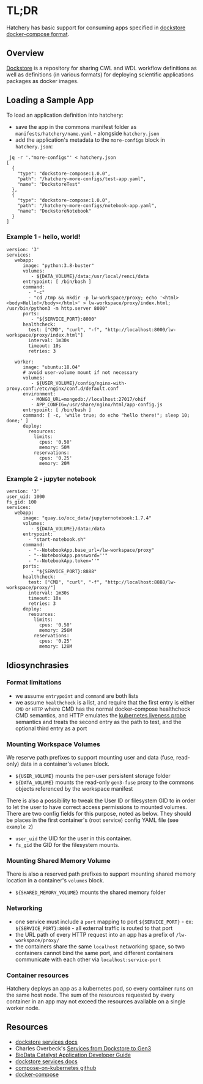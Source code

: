 # TL;DR

Hatchery has basic support for consuming apps specified in [dockstore docker-compose format](https://docs.dockstore.org/en/develop/getting-started/getting-started-with-services.html).


## Overview

[Dockstore](https://dockstore.org/) is a repository for sharing CWL and WDL workflow definitions as well as definitions (in various formats) for deploying scientific applications packages as docker images.


## Loading a Sample App

To load an application definition into hatchery:

* save the app in the commons manifest folder as `manifests/hatchery/name.yaml` - alongside `hatchery.json`
* add the application's metadata to the `more-configs` block in `hatchery.json`:
```
 jq -r '."more-configs"' < hatchery.json
[
  {
    "type": "dockstore-compose:1.0.0",
    "path": "/hatchery-more-configs/test-app.yaml",
    "name": "DockstoreTest"
  },
  {
    "type": "dockstore-compose:1.0.0",
    "path": "/hatchery-more-configs/notebook-app.yaml",
    "name": "DockstoreNotebook"
  }
]
```


### Example 1 - hello, world!

```
version: '3'
services:
   webapp:
      image: "python:3.8-buster"
      volumes:
         - ${DATA_VOLUME}/data:/usr/local/renci/data
      entrypoint: [ /bin/bash ]
      command:
        - "-c"
        - "cd /tmp && mkdir -p lw-workspace/proxy; echo '<html><body>Hello!</body></html>' > lw-workspace/proxy/index.html; /usr/bin/python3 -m http.server 8000"
      ports:
         - "${SERVICE_PORT}:8000"
      healthcheck:
        test: ["CMD", "curl", "-f", "http://localhost:8000/lw-workspace/proxy/index.html"]
        interval: 1m30s
        timeout: 10s
        retries: 3

   worker:
      image: "ubuntu:18.04"
      # avoid user-volume mount if not necessary
      volumes:
         - ${USER_VOLUME}/config/nginx-with-proxy.conf:/etc/nginx/conf.d/default.conf
      environment:
         - MONGO_URL=mongodb://localhost:27017/ohif
         - APP_CONFIG=/usr/share/nginx/html/app-config.js
      entrypoint: [ /bin/bash ]
      command: [ -c, 'while true; do echo "hello there!"; sleep 10; done;' ]
      deploy:
        resources:
          limits:
            cpus: '0.50'
            memory: 50M
          reservations:
            cpus: '0.25'
            memory: 20M
```


### Example 2 - jupyter notebook

```
version: '3'
user_uid: 1000
fs_gid: 100
services:
   webapp:
      image: "quay.io/occ_data/jupyternotebook:1.7.4"
      volumes:
         - ${DATA_VOLUME}/data:/data
      entrypoint:
        - "start-notebook.sh"
      command:
        - "--NotebookApp.base_url=/lw-workspace/proxy"
        - "--NotebookApp.password=''"
        - "--NotebookApp.token=''"
      ports:
         - "${SERVICE_PORT}:8888"
      healthcheck:
        test: ["CMD", "curl", "-f", "http://localhost:8888/lw-workspace/proxy/"]
        interval: 1m30s
        timeout: 10s
        retries: 3
      deploy:
        resources:
          limits:
            cpus: '0.50'
            memory: 256M
          reservations:
            cpus: '0.25'
            memory: 128M
```

## Idiosynchrasies

### Format limitations

* we assume `entrypoint` and `command` are both lists
* we assume `healthcheck` is a list, and require that the first entry is either `CMD` or `HTTP` where CMD has the normal docker-compose healthcheck CMD semantics, and HTTP emulates the [kubernetes liveness probe](https://kubernetes.io/docs/tasks/configure-pod-container/configure-liveness-readiness-startup-probes/) semantics and treats the second entry as the path to test, and the optional third entry as a port

### Mounting Workspace Volumes

We reserve path prefixes to support mounting user and data (fuse, read-only) data in a container's `volumes` block.

* `${USER_VOLUME}` mounts the per-user persistent storage folder
* `${DATA_VOLUME}` mounts the read-only `gen3-fuse` proxy to the commons objects referenced by the workspace manifest

There is also a possibility to tweak the User ID or filesystem GID to in order to let the user to have correct access permissions to mounted volumes. There are two config fields for this purpose, noted as below. They should be places in the first container's (root service) config YAML file (see `example 2`)

* `user_uid` the UID for the user in this container.
* `fs_gid` the GID for the filesystem mounts.

### Mounting Shared Memory Volume

There is also a reserved path prefixes to support mounting shared memory location in a container's `volumes` block.

* `${SHARED_MEMORY_VOLUME}` mounts the shared memory folder

### Networking

* one service must include a `port` mapping to port `${SERVICE_PORT}` - ex: `${SERVICE_PORT}:8000` - all external traffic is routed to that port
* the URL path of every HTTP request into an app has a prefix of `/lw-workspace/proxy/`
* the containers share the same `localhost` networking space, so two containers cannot
bind the same port, and different containers communicate with each other via `localhost:service-port`

### Container resources

Hatchery deploys an app as a kubernetes pod, so every container runs on the same host node.  The sum of the resources requested by every container in an app may not exceed the resources available on a single worker node.

## Resources

* [dockstore services docs](https://docs.dockstore.org/en/develop/getting-started/getting-started-with-services.html)
* Charles Overbeck's [Services from Dockstore to Gen3](https://docs.google.com/document/d/1JKOVW9Htl6GmgABi8EjsPItbPGurotWE-O88d-ot1ZI/edit#heading=h.d7m4aeu7te27)
* [BioData Catalyst Application Developer Guide](https://docs.google.com/document/d/1o3LdmjilnwtaNGmLML4Qq63pY1FfyMImVWpqRaI5ocE/edit)
* [dockstore services docs](https://docs.dockstore.org/en/develop/getting-started/getting-started-with-services.html)
* [compose-on-kubernetes github](https://github.com/docker/compose-on-kubernetes)
* [docker-compose](https://docs.docker.com/compose/)
